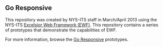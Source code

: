 ## Go Responsive

This repository was created by NYS-ITS staff in March/April 2013 using the NYS-ITS [Excelsior Web Framework (EWF)](https://github.com/nys-its/excelsior-web-framework).  This repository contains a series of prototypes that demonstrate the capabilities of EWF.

For more information, browse the [Go Responsive](http://nys-its.github.com/go-responsive/) prototypes.
